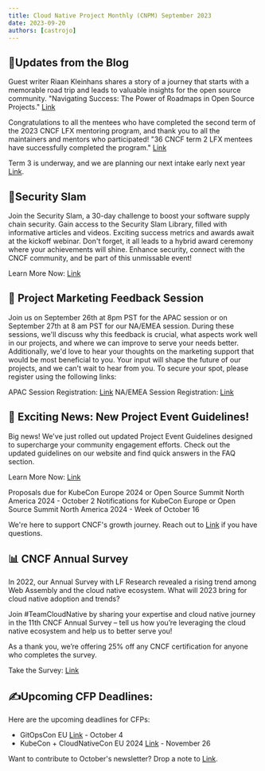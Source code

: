 ```yaml
---
title: Cloud Native Project Monthly (CNPM) September 2023
date: 2023-09-20
authors: [castrojo]
---
```


## 📝Updates from the Blog

Guest writer Riaan Kleinhans shares a story of a journey that starts with a
memorable road trip and leads to valuable insights for the open source
community. "Navigating Success: The Power of Roadmaps in Open Source Projects."
[Link](https://www.cncf.io/blog/2023/09/14/navigating-success-the-power-of-roadmaps-in-open-source-projects/)

Congratulations to all the mentees who have completed the second term of the
2023 CNCF LFX mentoring program, and thank you to all the maintainers and
mentors who participated! "36 CNCF term 2 LFX mentees have successfully
completed the program."
[Link](https://www.cncf.io/blog/2023/09/12/36-cncf-term-2-lfx-mentees-have-successfully-completed-the-program/)

Term 3 is underway, and we are planning our next intake early next year
[Link](https://github.com/cncf/mentoring/tree/main/programs/lfx-mentorship/2024/01-Mar-May).

## 🔐Security Slam

Join the Security Slam, a 30-day challenge to boost your software supply chain
security. Gain access to the Security Slam Library, filled with informative
articles and videos. Exciting success metrics and awards await at the kickoff
webinar. Don't forget, it all leads to a hybrid award ceremony where your
achievements will shine. Enhance security, connect with the CNCF community, and
be part of this unmissable event!

Learn More Now: [Link](https://community.cncf.io/cloud-native-security-slam/)

## 📆 Project Marketing Feedback Session

Join us on September 26th at 8pm PST for the APAC session or on September 27th
at 8 am PST for our NA/EMEA session. During these sessions, we'll discuss why
this feedback is crucial, what aspects work well in our projects, and where we
can improve to serve your needs better. Additionally, we'd love to hear your
thoughts on the marketing support that would be most beneficial to you. Your
input will shape the future of our projects, and we can't wait to hear from you.
To secure your spot, please register using the following links:

APAC Session Registration:
[Link](https://zoom.us/webinar/register/WN_R0-UJq50Q8Cns4LL2P3LHw?utm_source=hs_email&utm_medium=email&_hsenc=p2ANqtz--bymN3kW8AUE2ueJ3jU-U2d6HDZKJT1zrnR37Hyz1NyatHC4jXNcYL95fa4ffPL3swNB87#/)
NA/EMEA Session Registration:
[Link](https://zoom.us/webinar/register/WN__QYzfF4EQiCqNMgdCrvjAA?utm_source=hs_email&utm_medium=email&_hsenc=p2ANqtz--bymN3kW8AUE2ueJ3jU-U2d6HDZKJT1zrnR37Hyz1NyatHC4jXNcYL95fa4ffPL3swNB87#/)

## 🌟 Exciting News: New Project Event Guidelines!

Big news! We've just rolled out updated Project Event Guidelines designed to
supercharge your community engagement efforts. Check out the updated guidelines
on our website and find quick answers in the FAQ section.

Learn More Now:
[Link](https://events.linuxfoundation.org/kubecon-cloudnativecon-north-america/co-located-events/cncf-hosted-co-located-events-overview/#submit-a-cncf-project-or-co-located-event-proposal)

Proposals due for KubeCon Europe 2024 or Open Source Summit North America 2024 -
October 2 Notifications for KubeCon Europe or Open Source Summit North America
2024 - Week of October 16

We're here to support CNCF's growth journey. Reach out to
[Link](cncfcolocatedevents@linuxfoundation.org) if you have questions.

## 📊 CNCF Annual Survey

In 2022, our Annual Survey with LF Research revealed a rising trend among Web
Assembly and the cloud native ecosystem. What will 2023 bring for cloud native
adoption and trends?

Join #TeamCloudNative by sharing your expertise and cloud native journey in the
11th CNCF Annual Survey – tell us how you’re leveraging the cloud native
ecosystem and help us to better serve you!

As a thank you, we’re offering 25% off any CNCF certification for anyone who
completes the survey.

Take the Survey: [Link](https://www.research.net/r/S5BY23R)

## ✍️Upcoming CFP Deadlines:

Here are the upcoming deadlines for CFPs:

- GitOpsCon EU
  [Link](https://events.linuxfoundation.org/gitopscon-europe/program/cfp/) -
  October 4
- KubeCon + CloudNativeCon EU 2024
  [Link](https://events.linuxfoundation.org/kubecon-cloudnativecon-europe/program/cfp/) -
  November 26

Want to contribute to October's newsletter? Drop a note to
[Link](projects@cncf.io).
